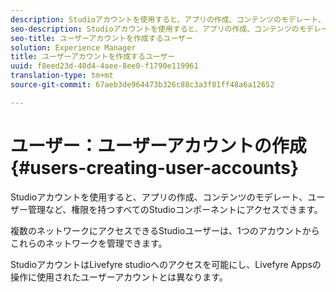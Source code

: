 ```yaml
---
description: Studioアカウントを使用すると、アプリの作成、コンテンツのモデレート、ユーザー管理など、権限を持つすべてのStudioコンポーネントにアクセスできます。
seo-description: Studioアカウントを使用すると、アプリの作成、コンテンツのモデレート、ユーザー管理など、権限を持つすべてのStudioコンポーネントにアクセスできます。
seo-title: ユーザーアカウントを作成するユーザー
solution: Experience Manager
title: ユーザーアカウントを作成するユーザー
uuid: f8eed23d-40d4-4aee-8ee0-f1790e119961
translation-type: tm+mt
source-git-commit: 67aeb3de964473b326c88c3a3f81ff48a6a12652

---
```



# ユーザー：ユーザーアカウントの作成{#users-creating-user-accounts}

Studioアカウントを使用すると、アプリの作成、コンテンツのモデレート、ユーザー管理など、権限を持つすべてのStudioコンポーネントにアクセスできます。

複数のネットワークにアクセスできるStudioユーザーは、1つのアカウントからこれらのネットワークを管理できます。

StudioアカウントはLivefyre studioへのアクセスを可能にし、Livefyre Appsの操作に使用されたユーザーアカウントとは異なります。
